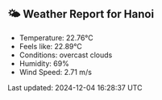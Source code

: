 <!-- WEATHER-START -->
## 🌤 Weather Report for Hanoi

- Temperature: 22.76°C
- Feels like: 22.89°C
- Conditions: overcast clouds
- Humidity: 69%
- Wind Speed: 2.71 m/s

Last updated: 2024-12-04 16:28:37 UTC
<!-- WEATHER-END -->
